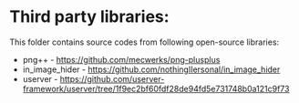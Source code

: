 # Third party libraries:

This folder contains source codes from following open-source libraries:

* png++ - https://github.com/mecwerks/png-plusplus
* in_image_hider - https://github.com/nothingIIersonal/in_image_hider
* userver - https://github.com/userver-framework/userver/tree/1f9ec2bf60fdf28de94fd5e731748b0a121c9f73